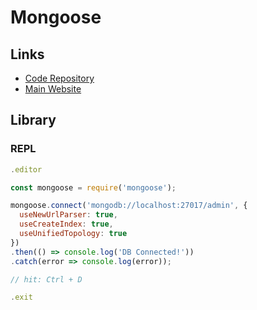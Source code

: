 # Mongoose

## Links

- [Code Repository](https://github.com/Automattic/mongoose)
- [Main Website](https://mongoosejs.com)

## Library

### REPL

```js
.editor

const mongoose = require('mongoose');

mongoose.connect('mongodb://localhost:27017/admin', {
  useNewUrlParser: true,
  useCreateIndex: true,
  useUnifiedTopology: true
})
.then(() => console.log('DB Connected!'))
.catch(error => console.log(error));

// hit: Ctrl + D

.exit
```
